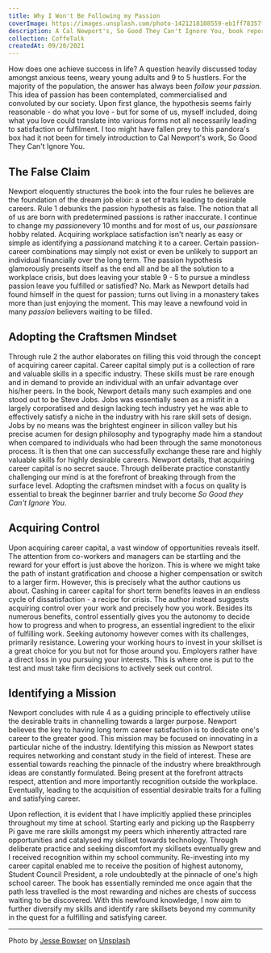 ```yaml
---
title: Why I Won't Be Following my Passion 
coverImage: https://images.unsplash.com/photo-1421218108559-eb1ff78357f5?ixlib=rb-1.2.1&ixid=MnwxMjA3fDB8MHxwaG90by1wYWdlfHx8fGVufDB8fHx8&auto=format&fit=crop&w=3264&q=80
description: A Cal Newport's, So Good They Can't Ignore You, book report
collection: CoffeTalk
createdAt: 09/20/2021
---
```

How does one achieve success in life? A question heavily discussed today amongst anxious teens, weary young adults and 9 to 5 hustlers. For the majority of the population, the answer has always been *follow your passion.* This idea of passion has been contemplated, commercialised and convoluted by our society. Upon first glance, the hypothesis seems fairly reasonable - do what you love - but for some of us, myself included, doing what you love could translate into various forms not all necessarily leading to satisfaction or fulfilment. I too might have fallen prey to this pandora's box had it not been for timely introduction to Cal Newport's work, So Good They Can't Ignore You.   

## The False Claim

Newport eloquently structures the book into the four rules he believes are the foundation of the dream job elixir: a set of traits leading to desirable careers. Rule 1 debunks the passion hypothesis as false. The notion that all of us are born with predetermined passions is rather inaccurate. I continue to change my *passion*every 10 months and for most of us, our *passions*are hobby related. Acquiring workplace satisfaction isn't nearly as easy or simple as identifying a *passion*and matching it to a career. Certain passion-career combinations may simply not exist or even be unlikely to support an individual financially over the long term. The passion hypothesis glamorously presents itself as the end all and be all the solution to a workplace crisis, but does leaving your stable 9 - 5 to pursue a mindless passion leave you fulfilled or satisfied? No. Mark as Newport details had found himself in the quest for passion; turns out living in a monastery takes more than just enjoying the moment. This may leave a newfound void in many *passion* believers waiting to be filled. 


## Adopting the Craftsmen Mindset

Through rule 2 the author elaborates on filling this void through the concept of acquiring career capital. Career capital simply put is a collection of rare and valuable skills in a specific industry. These skills must be rare enough and in demand to provide an individual with an unfair advantage over his/her peers. In the book, Newport details many such examples and one stood out to be Steve Jobs. Jobs was essentially seen as a misfit in a largely corporatised and design lacking tech industry yet he was able to effectively satisfy a niche in the industry with his rare skill sets of design. Jobs by no means was the brightest engineer in silicon valley but his precise acumen for design philosophy and typography made him a standout when compared to individuals who had been through the same monotonous process. It is then that one can successfully exchange these rare and highly valuable skills for highly desirable careers. Newport details, that acquiring career capital is no secret sauce. Through deliberate practice constantly challenging our mind is at the forefront of breaking through from the surface level. Adopting the craftsmen mindset with a focus on quality is essential to break the beginner barrier and truly become *So Good they Can't Ignore You*. 

## Acquiring Control

Upon acquiring career capital, a vast window of opportunities reveals itself. The attention from co-workers and managers can be startling and the reward for your effort is just above the horizon. This is where we might take the path of instant gratification and choose a higher compensation or switch to a larger firm. However, this is precisely what the author cautions us about. Cashing in career capital for short term benefits leaves in an endless cycle of dissatisfaction - a recipe for crisis. The author instead suggests acquiring control over your work and precisely how you work. Besides its numerous benefits, control essentially gives you the autonomy to decide how to progress and when to progress, an essential ingredient to the elixir of fulfilling work.  Seeking autonomy however comes with its challenges, primarily resistance. Lowering your working hours to invest in your skillset is a great choice for you but not for those around you. Employers rather have a direct loss in you pursuing your interests. This is where one is put to the test and must take firm decisions to actively seek out control.

## Identifying a Mission

Newport concludes with rule 4 as a guiding principle to effectively utilise the desirable traits in channelling towards a larger purpose. Newport believes the key to having long term career satisfaction is to dedicate one's career to the greater good. This mission may be focused on innovating in a particular niche of the industry. Identifying this mission as Newport states requires networking and constant study in the field of interest. These are essential towards reaching the pinnacle of the industry where breakthrough ideas are constantly formulated. Being present at the forefront attracts respect, attention and more importantly recognition outside the workplace.  Eventually, leading to the acquisition of essential desirable traits for a fulling and satisfying career. 



Upon reflection, it is evident that I have implicitly applied these principles throughout my time at school. Starting early and picking up the Raspberry Pi gave me rare skills amongst my peers which inherently attracted rare opportunities and catalysed my skillset towards technology. Through deliberate practice and seeking discomfort my skillsets eventually grew and I received recognition within my school community. Re-investing into my career capital enabled me to receive the position of highest autonomy, Student Council President, a role undoubtedly at the pinnacle of one's high school career. The book has essentially reminded me once again that the path less travelled is the most rewarding and niches are chests of success waiting to be discovered. With this newfound knowledge, I now aim to further diversify my skills and identify rare skillsets beyond my community in the quest for a fulfilling and satisfying career. 






---

Photo by [Jesse Bowser](https://unsplash.com/@jessebowser) on [Unsplash](https://unsplash.com/photos/c0I4ahyGIkA)
